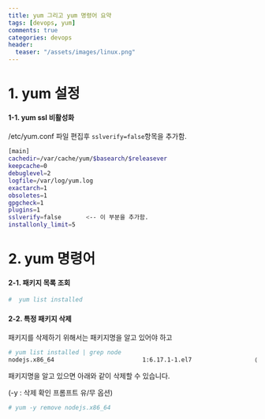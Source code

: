 ```yaml
---
title: yum 그리고 yum 명령어 요약
tags: [devops, yum]
comments: true
categories: devops
header:
  teaser: "/assets/images/linux.png"
---
```

# 1. yum 설정

#### 1-1. yum ssl 비활성화

/etc/yum.conf 파일 편집후 `sslverify=false`항목을 추가함.

```sh
[main]
cachedir=/var/cache/yum/$basearch/$releasever
keepcache=0
debuglevel=2
logfile=/var/log/yum.log
exactarch=1
obsoletes=1
gpgcheck=1
plugins=1
sslverify=false       <-- 이 부분을 추가함.
installonly_limit=5
```



# 2. yum 명령어

#### 2-1. 패키지 목록 조회

```sh
#  yum list installed 
```



#### 2-2. 특정 패키지 삭제

패키지를 삭제하기 위해서는 패키지명을 알고 있어야 하고

```sh
# yum list installed | grep node
nodejs.x86_64                         1:6.17.1-1.el7                  @epel
```



패키지명을 알고 있으면 아래와 같이 삭제할 수 있습니다. 

(-y : 삭제 확인 프롬프트 유/무 옵션)

```sh
# yum -y remove nodejs.x86_64
```







